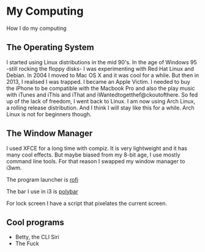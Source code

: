 # My Computing

How I do my computing

## The Operating System

I started using Linux distributions in the mid 90's. In the age of Windows 95 -still rocking the floppy disks- I was experimenting with Red Hat Linux and Debian. In 2004 I moved to Mac OS X and it was cool for a while. But then in 2013, I realised I was trapped. I became an Apple Victim. I needed to buy the iPhone to be compatible with the Macbook Pro and also the play music with iTunes and iThis and iThat and iWantedtogetthef@ckoutofthere. So fed up of the lack of freedom, I went back to Linux. I am now using Arch Linux, a rolling release distribution. And I think I will stay like this for a while. Arch Linux is not for beginners though.

## The Window Manager

I used XFCE for a long time with compiz. It is very lightweight and it has many cool effects. But maybe biased from my 8-bit age, I use mostly command line tools. For that reason I swapped my window manager to i3wm.

The program launcher is [rofi](https://github.com/DaveDavenport/rofi)

The bar I use in i3 is [polybar](https://github.com/jaagr/polybar)

For lock screen I have a script that pixelates the current screen.

## Cool programs

* Betty, the CLI Siri
* The Fuck